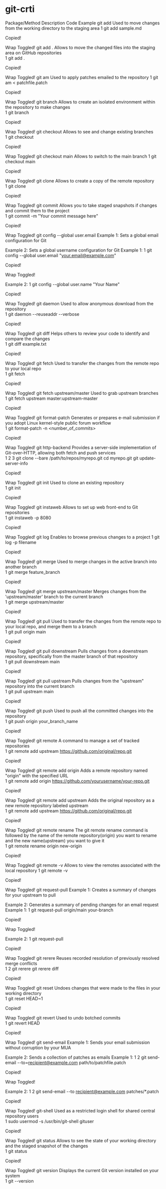 # git-crti

Package/Method	Description	Code Example
git add	Used to move changes from the working directory to the staging area	
1
git add sample.md

Copied!

Wrap Toggled!
git add .	Allows to move the changed files into the staging area on GitHub repositories	
1
git add .

Copied!

Wrap Toggled!
git am	Used to apply patches emailed to the repository	
1
git am < patchfile.patch

Copied!

Wrap Toggled!
git branch	Allows to create an isolated environment within the repository to make changes	
1
git branch <new-branch>

Copied!

Wrap Toggled!
git checkout	Allows to see and change existing branches	
1
git checkout <existing-branch>

Copied!

Wrap Toggled!
git checkout main	Allows to switch to the main branch	
1
git checkout main

Copied!

Wrap Toggled!
git clone	Allows to create a copy of the remote repository	
1
git clone <repository-url>

Copied!

Wrap Toggled!
git commit	Allows you to take staged snapshots if changes and commit them to the project	
1
git commit -m "Your commit message here"

Copied!

Wrap Toggled!
git config --global user.email	Example 1: Sets a global email configuration for Git

Example 2: Sets a global username configuration for Git	Example 1:
1
git config --global user.email "your.email@example.com"

Copied!

Wrap Toggled!


Example 2:
1
git config --global user.name "Your Name"

Copied!

Wrap Toggled!
git daemon	Used to allow anonymous download from the repository	
1
git daemon --reuseaddr --verbose

Copied!

Wrap Toggled!
git diff	Helps others to review your code to identify and compare the changes	
1
git diff example.txt

Copied!

Wrap Toggled!
git fetch	Used to transfer the changes from the remote repo to your local repo	
1
git fetch <options> <remote name> <branch name>

Copied!

Wrap Toggled!
git fetch upstream/master	Used to grab upstream branches	
1
git fetch upstream master:upstream-master

Copied!

Wrap Toggled!
git format-patch	Generates or prepares e-mail submission if you adopt Linux kernel-style public forum workflow	
1
git format-patch -n <number_of_commits>

Copied!

Wrap Toggled!
git http-backend	Provides a server-side implementation of Git-over-HTTP, allowing both fetch and push services	
1
2
3
git clone --bare /path/to/repos/myrepo.git
cd myrepo.git
git update-server-info

Copied!

Wrap Toggled!
git init	Used to clone an existing repository	
1
git init <directory>

Copied!

Wrap Toggled!
git instaweb	Allows to set up web front-end to Git repositories	
1
git instaweb -p 8080

Copied!

Wrap Toggled!
git log	Enables to browse previous changes to a project	
1
git log -p filename

Copied!

Wrap Toggled!
git merge	Used to merge changes in the active branch into another branch	
1
git merge feature_branch

Copied!

Wrap Toggled!
git merge upstream/master	Merges changes from the 'upstream/master' branch to the current branch	
1
git merge upstream/master

Copied!

Wrap Toggled!
git pull	Used to transfer the changes from the remote repo to your local repo, and merge them to a branch	
1
git pull origin main

Copied!

Wrap Toggled!
git pull downstream	Pulls changes from a downstream repository, specifically from the master branch of that repository	
1
git pull downstream main

Copied!

Wrap Toggled!
git pull upstream	Pulls changes from the "upstream" repository into the current branch	
1
git pull upstream main

Copied!

Wrap Toggled!
git push	Used to push all the committed changes into the repository	
1
git push origin your_branch_name

Copied!

Wrap Toggled!
git remote	A command to manage a set of tracked repositories	
1
git remote add upstream https://github.com/original/repo.git

Copied!

Wrap Toggled!
git remote add origin <URL>	Adds a remote repository named "origin" with the specified URL	
1
git remote add origin https://github.com/yourusername/your-repo.git

Copied!

Wrap Toggled!
git remote add upstream	Adds the original repository as a new remote repository labeled upstream	
1
git remote add upstream https://github.com/original/repo.git

Copied!

Wrap Toggled!
git remote rename	The git remote rename command is followed by the name of the remote repository(origin) you want to rename and the new name(upstream) you want to give it	
1
git remote rename origin new-origin

Copied!

Wrap Toggled!
git remote -v	Allows to view the remotes associated with the local repository	
1
git remote -v

Copied!

Wrap Toggled!
git request-pull	Example 1: Creates a summary of changes for your upstream to pull

Example 2: Generates a summary of pending changes for an email request	Example 1:
1
git request-pull origin/main your-branch

Copied!

Wrap Toggled!


Example 2:
1
git request-pull <base> <head> <repository>

Copied!

Wrap Toggled!
git rerere	Reuses recorded resolution of previously resolved merge conflicts	
1
2
git rerere
git rerere diff

Copied!

Wrap Toggled!
git reset	Undoes changes that were made to the files in your working directory	
1
git reset HEAD~1

Copied!

Wrap Toggled!
git revert	Used to undo botched commits	
1
git revert HEAD

Copied!

Wrap Toggled!
git send-email	Example 1: Sends your email submission without corruption by your MUA

Example 2: Sends a collection of patches as emails	Example 1:
1
2
git send-email --to=recipient@example.com
path/to/patchfile.patch

Copied!

Wrap Toggled!


Example 2:
1
2
git send-email --to recipient@example.com
patches/*.patch

Copied!

Wrap Toggled!
git-shell	Used as a restricted login shell for shared central repository users	
1
sudo usermod -s /usr/bin/git-shell gituser

Copied!

Wrap Toggled!
git status	Allows to see the state of your working directory and the staged snapshot of the changes	
1
git status

Copied!

Wrap Toggled!
git version	Displays the current Git version installed on your system	
1
git --version
